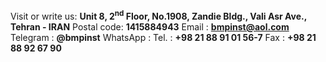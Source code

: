 Visit or write us:
__Unit 8, 2<sup>nd</sup> Floor, No.1908, Zandie Bldg.,
Vali Asr Ave., Tehran - IRAN__
Postal code: __1415884943__
Email : __[bmpinst@aol.com](mailto:bmpinst@aol.com)__
Telegram : __@bmpinst__
WhatsApp : 
Tel. : __+98 21 88 91 01 56-7__
Fax : __+98 21 88 92 67 90__